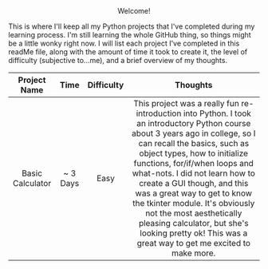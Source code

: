 <center>Welcome!</center>

<p>This is where I'll keep all my Python projects that I've completed during my learning process. I'm still learning the whole GitHub thing, so things might be a little wonky right now. 
I will list each project I've completed in this readMe file, along with the amount of time it took to create it, the level of difficulty (subjective to...me), and a brief overview of my thoughts.</p>

| Project Name | Time | Difficulty | Thoughts |
| :----------: | :--: | :--------: | :------: |
| Basic Calculator | ~ 3 Days | Easy | This project was a really fun re-introduction into Python. I took an introductory Python course about 3 years ago in college, so I can recall the basics, such as object types, how to initialize functions, for/if/when loops and what-nots. I did not learn how to create a GUI though, and this was a great way to get to know the tkinter module. It's obviously not the most aesthetically pleasing calculator, but she's looking pretty ok! This was a great way to get me excited to make more.
